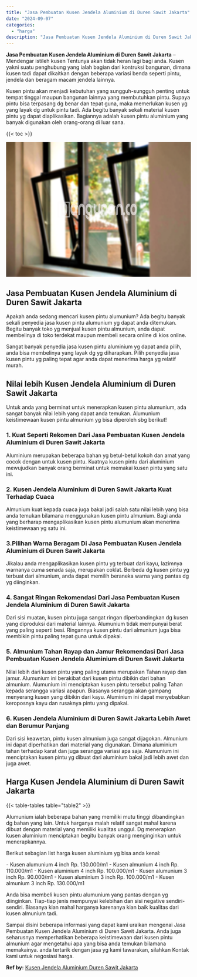 ```yaml
---
title: "Jasa Pembuatan Kusen Jendela Aluminium di Duren Sawit Jakarta"
date: "2024-09-07"
categories: 
  - "harga"
description: "Jasa Pembuatan Kusen Jendela Aluminium di Duren Sawit Jakarta. Sampai disini beberapa informasi yang dapat kami uraikan mengenai Jasa Pembuatan Kusen Jendela..."
---
```


**Jasa Pembuatan Kusen Jendela Aluminium di Duren Sawit Jakarta** – Mendengar istileh kusen Tentunya akan tidak heran lagi bagi anda. Kusen yakni suatu penghubung yang ialah bagian dari kontruksi bangunan, dimana kusen tadi dapat dikaitkan dengan beberapa variasi benda seperti pintu, jendela dan beragam macam jendela lainnya.

Kusen pintu akan menjadi kebutuhan yang sungguh-sungguh penting untuk tempat tinggal maupun bangunan lainnya yang membutuhkan pintu. Supaya pintu bisa terpasang dg benar dan tepat guna, maka memerlukan kusen yg yang layak dg untuk pintu tadi. Ada begitu banyak sekali material kusen pintu yg dapat diaplikasikan. Bagiannya adalah kusen pintu aluminium yang banyak digunakan oleh orang-orang di luar sana.

{{< toc >}}

![Jasa Pembuatan Kusen Jendela Aluminium di Duren Sawit Jakarta](/images/harga-kusen-jendela-alumunium-29.png)

## Jasa Pembuatan Kusen Jendela Aluminium di Duren Sawit Jakarta

Apakah anda sedang mencari kusen pintu alumunium? Ada begitu banyak sekali penyedia jasa kusen pintu alumunium yg dapat anda ditemukan. Begitu banyak toko yg menjual kusen pintu almunium, anda dapat membelinya di toko terdekat maupun membeli secara online di kios online.

Sangat banyak penyedia jasa kusen pintu aluminium yg dapat anda pilih, anda bisa membelinya yang layak dg yg diharapkan. Pilih penyedia jasa kusen pintu yg paling tepat agar anda dapat menerima harga yg relatif murah.

## Nilai lebih Kusen Jendela Aluminium di Duren Sawit Jakarta

Untuk anda yang berminat untuk menerapkan kusen pintu alumunium, ada sangat banyak nilai lebih yang dapat anda temukan. Alumunium keistimewaan kusen pintu almunium yg bisa diperoleh sbg berikut!

### 1\. Kuat Seperti Rekomen Dari Jasa Pembuatan Kusen Jendela Aluminium di Duren Sawit Jakarta

Aluminium merupakan beberapa bahan yg betul-betul kokoh dan amat yang cocok dengan untuk kusen pintu. Kuatnya kusen pintu dari aluminium mewujudkan banyak orang berminat untuk memakai kusen pintu yang satu ini.

### 2\. Kusen Jendela Aluminium di Duren Sawit Jakarta Kuat Terhadap Cuaca

Almunium kuat kepada cuaca juga bakal jadi salah satu nilai lebih yang bisa anda temukan bilamana menggunakan kusen pintu almunium. Bagi anda yang berharap mengaplikasikan kusen pintu alumunium akan menerima keistimewaan yg satu ini.

### 3.Pilihan Warna Beragam Di Jasa Pembuatan Kusen Jendela Aluminium di Duren Sawit Jakarta

Jikalau anda mengaplikasikan kusen pintu yg terbuat dari kayu, lazimnya warnanya cuma senada saja, merupakan coklat. Berbeda dg kusen pintu yg terbuat dari almunium, anda dapat memilih beraneka warna yang pantas dg yg diinginkan.

### 4\. Sangat Ringan Rekomendasi Dari Jasa Pembuatan Kusen Jendela Aluminium di Duren Sawit Jakarta

Dari sisi muatan, kusen pintu juga sangat ringan diperbandingkan dg kusen yang diproduksi dari material lainnya. Alumunium tidak mempunyai berat yang paling seperti besi. Ringannya kusen pintu dari almunium juga bisa membikin pintu paling tepat guna untuk dipakai.

### 5\. Almunium Tahan Rayap dan Jamur Rekomendasi Dari Jasa Pembuatan Kusen Jendela Aluminium di Duren Sawit Jakarta

Nilai lebih dari kusen pintu yang paling utama merupakan Tahan rayap dan jamur. Alumunium ini berakibat dari kusen pintu dibikin dari bahan almunium. Alumunium ini menciptakan kusen pintu tersebut paling Tahan kepada serangga variasi apapun. Biasanya serangga akan gampang menyerang kusen yang dibikin dari kayu. Aluminium ini dapat menyebabkan keroposnya kayu dan rusaknya pintu yang dipakai.

### 6\. Kusen Jendela Aluminium di Duren Sawit Jakarta Lebih Awet dan Berumur Panjang

Dari sisi keawetan, pintu kusen almunium juga sangat dijagokan. Almunium ini dapat diperhatikan dari material yang digunakan. Dimana aluminium tahan terhadap karat dan juga serangga variasi apa saja. Alumunium ini menciptakan kusen pintu yg dibuat dari aluminium bakal jadi lebih awet dan juga awet.

## Harga Kusen Jendela Aluminium di Duren Sawit Jakarta

{{< table-tables table="table2" >}}

Alumunium ialah beberapa bahan yang memiliki mutu tinggi dibandingkan dg bahan yang lain. Untuk harganya malah relatif sangat mahal karena dibuat dengan material yang memiliki kualitas unggul. Dg menerapkan kusen aluminium menciptakan begitu banyak orang menginginkan untuk menerapkannya.

Berikut sebagian list harga kusen aluminium yg bisa anda kenal:

\- Kusen alumunium 4 inch Rp. 130.000/m1 - Kusen almunium 4 inch Rp. 110.000/m1 - Kusen aluminium 4 inch Rp. 100.000/m1 - Kusen alumunium 3 inch Rp. 90.000/m1 - Kusen aluminium 3 inch Rp. 100.000/m1 - Kusen almunium 3 inch Rp. 130.000/m1

Anda bisa membeli kusen pintu alumunium yang pantas dengan yg diinginkan. Tiap-tiap jenis mempunyai kelebihan dan sisi negative sendiri-sendiri. Biasanya kian mahal harganya karenanya kian baik kualitas dari kusen almunium tadi.

Sampai disini beberapa informasi yang dapat kami uraikan mengenai Jasa Pembuatan Kusen Jendela Aluminium di Duren Sawit Jakarta. Anda juga seharusnya memperhatikan beberapa keistimewaan dari kusen pintu almunium agar mengetahui apa yang bisa anda temukan bilamana memakainya. anda tertarik dengan jasa yg kami tawarakan, silahkan Kontak kami untuk negosiasi harga.

**Ref by:** [Kusen Jendela Aluminium Duren Sawit Jakarta](https://id.wikipedia.org/wiki/Kusen)
